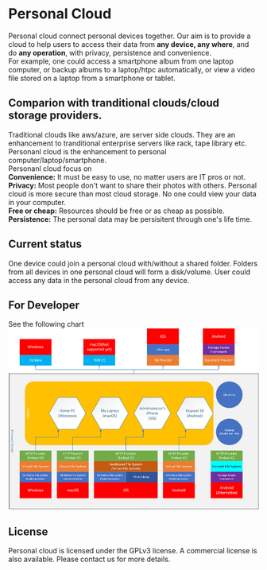 # Personal Cloud
Personal cloud connect personal devices together. Our aim is to provide a cloud to help users to access their data from **any device, any where**, and do **any operation**, with privacy, persistence and convenience.   
For example, one could access a smartphone album from one laptop computer, or backup albums to a laptop/htpc automatically, or view a video file stored on a laptop from a smartphone or tablet.       

## Comparion with tranditional clouds/cloud storage providers.
Traditional clouds like aws/azure, are server side clouds. They are an enhancement to tranditional enterprise servers like rack, tape library etc.  Personanl cloud is the enhancement to personal computer/laptop/smartphone.  
Personanl cloud focus on  
**Convenience:** It must be easy to use, no matter users are IT pros or not.  
**Privacy:** Most people don't want to share their photos with others. Personal cloud is more secure than most cloud storage. No one could view your data in your computer.  
**Free or cheap:** Resources should be free or as cheap as possible.  
**Persistence:** The personal data may be persisitent through one's life time.

## Current status
One device could join a personal cloud with/without a shared folder. Folders from all devices in one personal cloud will form a disk/volume. User could access any data in the personal cloud from any device.  

## For Developer
See the following chart
![Architecture](https://raw.githubusercontent.com/Personal-Cloud/PersonalCloud/master/Docs/Desc.png "Architecture")


## License
Personal cloud is licensed under the GPLv3 license. A commercial license is also available. Please contact us for more details.


